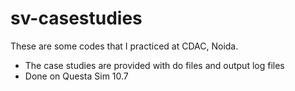 # sv-casestudies
These are some codes that I practiced at CDAC, Noida.
- The case studies are provided with do files and output log files
- Done on Questa Sim 10.7
